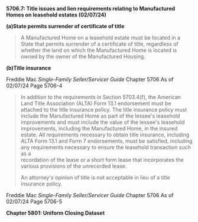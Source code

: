 **5706.7: Title issues and lien requirements relating to Manufactured
Homes on leasehold estates (02/07/24)**

**(a)State permits surrender of certificate of title**

> A Manufactured Home on a leasehold estate must be located in a State
> that permits surrender of a certificate of title, regardless of
> whether the land on which the Manufactured Home is located is owned by
> the owner of the Manufactured Housing.

**(b)Title insurance**

Freddie Mac *Single-Family Seller/Servicer Guide* Chapter 5706 As of
02/07/24 Page 5706-4

> In addition to the requirements in Section 5703.4(f), the American
> Land Title Association (ALTA) Form 13.1 endorsement must be attached
> to the title insurance policy. The title insurance policy must include
> the Manufactured Home as part of the lessee's leasehold improvements
> and must include the value of the lessee's leasehold improvements,
> including the Manufactured Home, in the insured estate. All
> requirements necessary to obtain title insurance, including ALTA Form
> 13.1 and Form 7 endorsements, must be satisfied, including any
> requirements necessary to ensure the leasehold transaction such as a\
> recordation of the lease or a short form lease that incorporates the
> various provisions of the unrecorded lease.
>
> An attorney's opinion of title is not acceptable in lieu of a title
> insurance policy.

Freddie Mac *Single-Family Seller/Servicer Guide* Chapter 5706 As of
02/07/24 Page 5706-5

**Chapter 5801: Uniform Closing Dataset**
